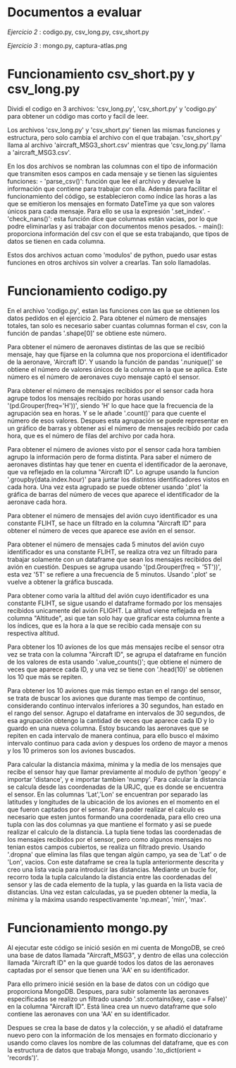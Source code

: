 # Documentos a evaluar
_Ejercicio 2_ : codigo.py, csv_long.py, csv_short.py 

_Ejercicio 3_ : mongo.py, captura-atlas.png
# Funcionamiento csv_short.py y csv_long.py
Dividi el codigo en 3 archivos: 'csv_long.py', 'csv_short.py' y 'codigo.py' para obtener un código mas corto y facil de leer.

Los archivos 'csv_long.py' y 'csv_short.py' tienen las mismas funciones y estructura, pero solo cambia el archivo con el que trabajan. 'csv_short.py' llama al archivo 'aircraft_MSG3_short.csv' mientras que 'csv_long.py' llama a 'aircraft_MSG3.csv'.

En los dos archivos se nombran las columnas con el tipo de información que transmiten esos campos en cada mensaje y se tienen las siguientes funciones:
    - 'parse_csv()': función que lee el archivo y devuelve la información que contiene para trabajar con ella. Además para facilitar el funcionamiento del código, se establecieron como índice las horas a las que se emitieron los mensajes en formato DateTime ya que son valores únicos para cada mensaje. Para ello se usa la expresión '.set_index'.
    - 'check_nans()': esta función dice que columnas están vacias, por lo que podre eliminarlas y asi trabajar con documentos menos pesados.
    - main(): proporciona información del csv con el que se esta trabajando, que tipos de datos se tienen en cada columna.
    
Estos dos archivos actuan como 'modulos' de python, puedo usar estas funciones en otros archivos sin volver a crearlas. Tan solo llamadolas.
# Funcionamiento codigo.py
En el archivo  'codigo.py', estan las funciones con las que se obtienen los datos pedidos en el ejercicio 2.
Para obtener el número de mensajes totales, tan solo es necesario saber cuantas columnas forman el csv, con la función de pandas '.shape[0]' se obtiene este número.

Para obtener el número de aeronaves distintas de las que se recibió mensaje, hay que fijarse en la columna que nos proporciona el identificador de la aeronave, 'Aircraft ID'. Y usando la función de pandas '.nunique()' se obtiene el  número de valores únicos de la columna en la que se aplica. Este número es el número de aeronaves cuyo mensaje captó el sensor.

Para obtener el número de mensajes recibidos por el sensor cada hora agrupe todos los mensajes recibido por horas usando '(pd.Grouper(freq='H'))', siendo 'H' lo que hace que la frecuencia de la agrupación sea en horas. Y se le añade '.count()' para que cuente el número de esos valores. Despues esta agrupación se puede representar en un gráfico de barras y obtener asi el número de mensajes recibido por cada hora, que es el número de filas del archivo por cada hora.

Para obtener el número de aviones visto por el sensor cada hora tambien agrupo la información pero de forma distinta. Para saber el número de aeronaves distintas hay que tener en cuenta el identificador de la aeronave, que va reflejado en la columna "Aircraft ID". Lo agrupe usando la funcion '.groupby(data.index.hour)' para juntar los distintos identificadores vistos en cada hora. Una vez esta agrupado se puede obtener usando '.plot' la gráfica de barras del número de veces que aparece el identificador de la aeronave cada hora.

Para obtener el número de mensajes del avión cuyo identificador es una constante FLIHT, se hace un filtrado en la columna "Aircraft ID" para obtener el número de veces que aparece ese avión en el sensor.

Para obtener el número de mensajes cada 5 minutos del avión cuyo identificador es una constante FLIHT, se realiza otra vez un filtrado para trabajar solamente con un dataframe que sean los mensajes recibidos del avión en cuestión. Despues se agrupa usando '(pd.Grouper(freq = '5T'))', esta vez '5T' se refiere a una frecuencia de 5 minutos. Usando '.plot' se vuelve a obtener la gráfica buscada.

Para obtener como varia la altitud del avión cuyo identificador es una constante FLIHT, se sigue usando el dataframe formado por los mensajes recibidos unicamente del avión FLIGHT. La altitud viene reflejada en la columna "Altitude", asi que tan solo hay que graficar esta columna frente a los índices, que es la hora a la que se recibio cada mensaje con su respectiva altitud.

Para obtener los 10 aviones de los que más mensajes recibe el sensor otra vez se trata con la columna "Aircraft ID", se agrupa el dataframe en función de los valores de esta usando '.value_counts()'; que obtiene el número de veces que aparece cada ID, y una vez se tiene con '.head(10)' se obtienen los 10 que más se repiten.

Para obtener los 10 aviones que más tiempo estan en el rango del sensor, se trata de buscar los aviones que durante mas tiempo de continuo, considerando continuo intervalos inferiores a 30 segundos, han estado en el rango del sensor. 
Agrupo el dataframe en intervalos de 30 segundos, de esa agrupación obtengo la cantidad de veces que aparece cada ID y lo guardo en una nueva columna. Estoy bsucando las aeronaves que se repiten en cada intervalo de manera continua, para ello busco el máximo intervalo continuo para cada avion y despues los ordeno de mayor a menos y los 10 primeros son los aviones buscados.

Para calcular la distancia máxima, mínima y la media de los mensajes que recibe el sensor hay que llamar previamente al modulo de python 'geopy' e importar 'distance', y e importar tambien 'numpy'. Para calcular la distancia se calcula desde las coordenadas de la URJC, que es donde se encuentra el sensor. En las columnas 'Lat','Lon' se encuentran por separado las latitudes y longitudes de la ubicación de los aviones en el momento en el que fueron captados por el sensor. Para poder realizar el calculo es necesario que esten juntos formando una coordenada, para ello creo una tupla con las dos columnas ya que mantiene el formato y asi se puede realizar el calculo de la distancia. La tupla tiene todas las coordenadas de los mensajes recibidos por el sensor, pero como algunos mensajes no tenian estos campos cubiertos, se realiza un filtrado previo. Usando '.dropna' que elimina las filas que tengan algún campo, ya sea de 'Lat' o de 'Lon', vacios. Con este dataframe se crea la tupla anteriormente descrita y creo una lista vacia para introducir las distancias. Mediante un bucle for, recorro toda la tupla calculando la distancia entre las coordenadas del sensor y las de cada elemento de la tupla, y las guarda en la lista vacia de distancias. Una vez estan calculadas, ya se pueden obtener la media, la mínima y la máxima usando respectivamente 'np.mean', 'min', 'max'.
# Funcionamiento mongo.py
Al ejecutar este código se inició sesión en mi cuenta de MongoDB, se creó una base de datos llamada "Aircraft_MSG3", y dentro de ellas una colección llamada "Aircraft ID" en la que guardé todos los datos de las aeronaves captadas por el sensor que tienen una 'AA' en su identificador.

Para ello primero inicié sesión en la base de datos con un código que proporciona MongoDB. Despues, para subir solamente las aeronaves especificadas se realizo un filtrado usando '.str.contains(key, case = False)' en la columna "Aircraft ID". Está linea crea un nuevo dataframe que solo contiene las aeronaves con una 'AA' en su identificador. 

Despues se crea la base de datos y la colección, y se añadió el dataframe nuevo pero con la información de los mensajes en formato diccionario y usando como claves los nombre de las columnas del dataframe, que es con la estructura de datos que trabaja Mongo, usando '.to_dict(orient = 'records')'.